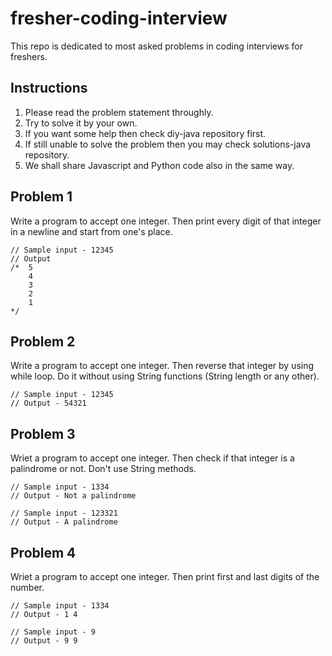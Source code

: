 # fresher-coding-interview
This repo is dedicated to most asked problems in coding interviews for freshers.

## Instructions
1. Please read the problem statement throughly.
2. Try to solve it by your own.
3. If you want some help then check diy-java repository first.
4. If still unable to solve the problem then you may check solutions-java repository.
5. We shall share Javascript and Python code also in the same way.


## Problem 1
Write a program to accept one integer. Then print every digit of that integer in a newline and start from one's place.
```
// Sample input - 12345
// Output
/*  5
    4
    3
    2
    1
*/
```

## Problem 2
Write a program to accept one integer. Then reverse that integer by using while loop. Do it without using String functions (String length or any other).
```
// Sample input - 12345
// Output - 54321
```

## Problem 3
Wriet a program to accept one integer. Then check if that integer is a palindrome or not. Don't use String methods.
```
// Sample input - 1334
// Output - Not a palindrome

// Sample input - 123321
// Output - A palindrome
```

## Problem 4
Wriet a program to accept one integer. Then print first and last digits of the number.
```
// Sample input - 1334
// Output - 1 4

// Sample input - 9
// Output - 9 9
```
